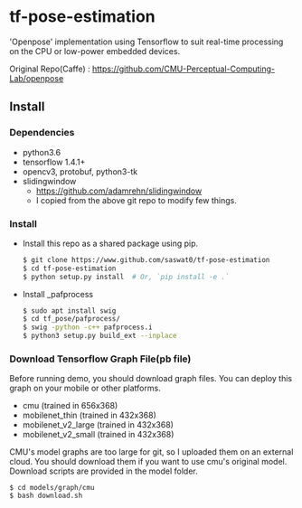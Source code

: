 # tf-pose-estimation 

'Openpose' implementation using Tensorflow to suit real-time processing on the CPU or low-power embedded devices.

Original Repo(Caffe) : https://github.com/CMU-Perceptual-Computing-Lab/openpose

## Install

### Dependencies

* python3.6
* tensorflow 1.4.1+
* opencv3, protobuf, python3-tk
* slidingwindow
  - https://github.com/adamrehn/slidingwindow
  - I copied from the above git repo to modify few things.

### Install

* Install this repo as a shared package using pip.

  ```bash
  $ git clone https://www.github.com/saswat0/tf-pose-estimation
  $ cd tf-pose-estimation
  $ python setup.py install  # Or, `pip install -e .`
  ```
* Install _pafprocess
  ```bash
  $ sudo apt install swig
  $ cd tf_pose/pafprocess/
  $ swig -python -c++ pafprocess.i
  $ python3 setup.py build_ext --inplace
  ```

### Download Tensorflow Graph File(pb file)

Before running demo, you should download graph files. You can deploy this graph on your mobile or other platforms.

- cmu (trained in 656x368)
- mobilenet_thin (trained in 432x368)
- mobilenet_v2_large (trained in 432x368)
- mobilenet_v2_small (trained in 432x368)

CMU's model graphs are too large for git, so I uploaded them on an external cloud. You should download them if you want to use cmu's original model. Download scripts are provided in the model folder.

```
$ cd models/graph/cmu
$ bash download.sh
```